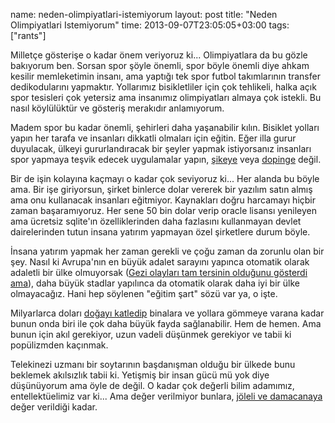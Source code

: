 name: neden-olimpiyatlari-istemiyorum
layout: post
title: "Neden Olimpiyatlari Istemiyorum"
time: 2013-09-07T23:05:05+03:00
tags: ["rants"]

<p>
Milletçe gösterişe o kadar önem veriyoruz ki... Olimpiyatlara da bu gözle bakıyorum ben. Sorsan spor şöyle önemli, spor böyle önemli diye ahkam kesilir memleketimin insanı, ama yaptığı tek spor futbol takımlarının transfer dedikodularını yapmaktır. Yollarımız bisikletliler için çok tehlikeli, halka açık spor tesisleri çok yetersiz ama insanımız olimpiyatları almaya çok istekli. Bu nasıl köylülüktür ve gösteriş merakıdır anlamıyorum.
</p>

<p>
Madem spor bu kadar önemli, şehirleri daha yaşanabilir kılın. Bisiklet yolları yapın her tarafa ve insanları dikkatli olmaları için eğitin. Eğer illa gurur duyulacak, ülkeyi gururlandıracak bir şeyler yapmak istiyorsanız insanları spor yapmaya teşvik edecek uygulamalar yapın, <a href="http://www.ntvmsnbc.com/id/25448238/">şikeye</a> veya <a href="http://www.ntvmsnbc.com/id/25450533/">dopinge</a> değil.
</p>

<p>
Bir de işin kolayına kaçmayı o kadar çok seviyoruz ki... Her alanda bu böyle ama. Bir işe giriyorsun, şirket binlerce dolar vererek bir yazılım satın almış ama onu kullanacak insanları eğitmiyor. Kaynakları doğru harcamayı hiçbir zaman başaramıyoruz. Her sene 50 bin dolar verip oracle lisansı yenileyen ama ücretsiz sqlite'ın özelliklerinden daha fazlasını kullanmayan devlet dairelerinden tutun insana yatırım yapmayan özel şirketlere durum böyle.
</p>

<p>
İnsana yatırım yapmak her zaman gerekli ve çoğu zaman da zorunlu olan bir şey. Nasıl ki Avrupa'nın en büyük adalet sarayını yapınca otomatik olarak adaletli bir ülke olmuyorsak (<a href="http://www.hurriyet.com.tr/gundem/23481104.asp">Gezi olayları tam tersinin olduğunu gösterdi ama</a>), daha büyük stadlar yapılınca da otomatik olarak daha iyi bir ülke olmayacağız. Hani hep söylenen "eğitim şart" sözü var ya, o işte.
</p>

<p>
Milyarlarca doları <a href="http://www.tempomag.com.tr/haberdetay/57958.aspx">doğayı katledip</a> binalara ve yollara gömmeye varana kadar bunun onda biri ile çok daha büyük fayda sağlanabilir. Hem de hemen. Ama bunun için akıl gerekiyor, uzun vadeli düşünmek gerekiyor ve tabii ki popülizmden kaçınmak.
</p>

<p>
Telekinezi uzmanı bir soytarının başdanışman olduğu bir ülkede bunu beklemek akılsızlık tabii ki. Yetişmiş bir insan gücü mü yok diye düşünüyorum ama öyle de değil. O kadar çok değerli bilim adamımız, entellektüelimiz var ki... Ama değer verilmiyor bunlara, <a href="http://www.radikal.com.tr/turkiye/yigit_bulutla_safak_sezer_erdoganin_iftarinda_bulustu-1144037">jöleli ve damacanaya</a> değer verildiği kadar.
</p>

